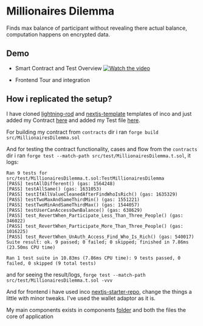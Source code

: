 # Millionaires Dilemma

Finds max balance of participant without revealing there actual balance, computation happens on encrypted data.

## Demo

- Smart Contract and Test Overview
  [![Watch the video](https://img.youtube.com/vi/rRi7cJblBQU/hqdefault.jpg)](https://youtu.be/rRi7cJblBQU)

- Frontend Tour and integration

## How i replicated the setup?

I have cloned [lightning-rod](https://github.com/Inco-fhevm/lightning-rod) and [nextjs-template](https://github.com/Inco-fhevm/nextjs-template.git) templates of inco and just added my Contract [here](./contracts/src/MillionairesDilemma.sol) and added my Test file [here](./contracts/src/test/).

For building my contract from `contracts` dir i ran `forge build src/MillionairesDilemma.sol`

And for testing the contract functionality, cases and flow from the `contracts` dir i ran `forge test --match-path src/test/MillionairesDilemma.t.sol`, it logs:

```
Ran 9 tests for src/test/MillionairesDilemma.t.sol:TestMillionairesDilemma
[PASS] testAllDifferent() (gas: 1564248)
[PASS] testAllSame() (gas: 1631053)
[PASS] testIfAllValueCleanedAfterFindWhoIsRich() (gas: 1635329)
[PASS] testTwoMaxAndSameThirdMin() (gas: 1551221)
[PASS] testTwoMinAndSameThirdMax() (gas: 1544057)
[PASS] testUserCanAccessOwnBalance() (gas: 638629)
[PASS] test_RevertWhen_Participate_Less_Than_Three_People() (gas: 346022)
[PASS] test_RevertWhen_Participate_More_Than_Three_People() (gas: 1016225)
[PASS] test_RevertWhen_UnAuth_Access_Find_Who_Is_Rich() (gas: 540017)
Suite result: ok. 9 passed; 0 failed; 0 skipped; finished in 7.86ms (23.50ms CPU time)

Ran 1 test suite in 10.83ms (7.86ms CPU time): 9 tests passed, 0 failed, 0 skipped (9 total tests)
```

and for seeing the result/logs, `forge test --match-path src/test/MillionairesDilemma.t.sol -vvv`

And for frontend i have used inco [nextjs-starter-repo](https://github.com/Inco-fhevm/nextjs-template.git), change the things a little with minor tweaks. I've used the wallet adaptor as it is.

My main components exists in components [folder](./frontend/src/components/) and both the files the core of application
